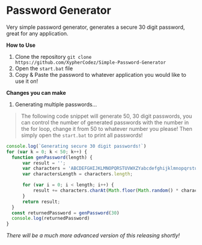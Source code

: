 # Password Generator

Very simple password generator, generates a secure 30 digit password, great for any application.

**How to Use**

1. Clone the repository `git clone https://github.com/XypherCodez/Simple-Password-Generator`
2. Open the `start.bat` file
3. Copy & Paste the password to whatever application you would like to use it on!

**Changes you can make**

1. Generating multiple passwords...
> The following code snippet will generate 50, 30 digit passwords, you can control the number of generated passwords with the number in the for loop, change it from 50 to whatever number you please! Then simply open the `start.bat` to print all passwords!
```js
console.log(`Generating secure 30 digit passwords!`)
for (var k = 0; k < 50; k++) {
  function genPassword(length) {
      var result = '';
      var characters = 'ABCDEFGHIJKLMNOPQRSTUVWXZYabcdefghijklmnopqrstuvwxyz0123456789!@#$%^&*{}()[]+_-';
      var charactersLength = characters.length;

      for (var i = 0; i < length; i++) {
          result += characters.charAt(Math.floor(Math.random() * charactersLength));
      }
      return result;
  }
  const returnedPassword = genPassword(30)
  console.log(returnedPassword)
}
```

*There will be a much more advanced version of this releasing shortly!*
